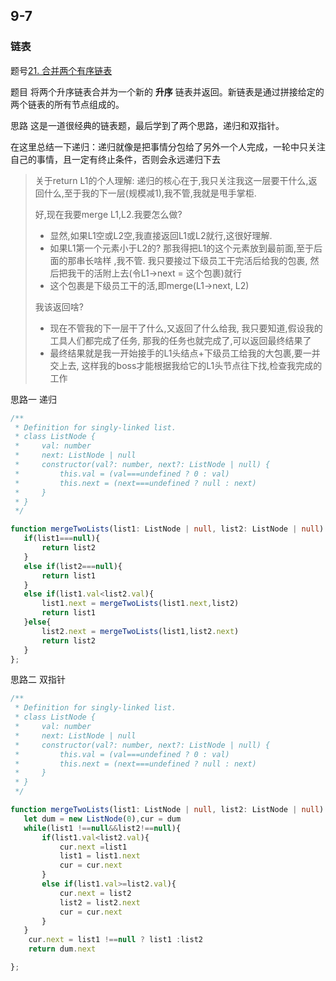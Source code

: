 ## 9-7

### 链表

题号[21. 合并两个有序链表](https://leetcode.cn/problems/merge-two-sorted-lists/)

题目 将两个升序链表合并为一个新的 **升序** 链表并返回。新链表是通过拼接给定的两个链表的所有节点组成的。 

思路 这是一道很经典的链表题，最后学到了两个思路，递归和双指针。



在这里总结一下递归：递归就像是把事情分包给了另外一个人完成，一轮中只关注自己的事情，且一定有终止条件，否则会永远递归下去

> 关于return L1的个人理解: 递归的核心在于,我只关注我这一层要干什么,返回什么,至于我的下一层(规模减1),我不管,我就是甩手掌柜.
>
> 好,现在我要merge L1,L2.我要怎么做?
>
> - 显然,如果L1空或L2空,我直接返回L1或L2就行,这很好理解.
> - 如果L1第一个元素小于L2的? 那我得把L1的这个元素放到最前面,至于后面的那串长啥样 ,我不管. 我只要接过下级员工干完活后给我的包裹, 然后把我干的活附上去(令L1->next = 这个包裹)就行
> - 这个包裹是下级员工干的活,即merge(L1->next, L2)
>
> 我该返回啥?
>
> - 现在不管我的下一层干了什么,又返回了什么给我, 我只要知道,假设我的工具人们都完成了任务, 那我的任务也就完成了,可以返回最终结果了
> - 最终结果就是我一开始接手的L1头结点+下级员工给我的大包裹,要一并交上去, 这样我的boss才能根据我给它的L1头节点往下找,检查我完成的工作

思路一 递归

```ts
/**
 * Definition for singly-linked list.
 * class ListNode {
 *     val: number
 *     next: ListNode | null
 *     constructor(val?: number, next?: ListNode | null) {
 *         this.val = (val===undefined ? 0 : val)
 *         this.next = (next===undefined ? null : next)
 *     }
 * }
 */

function mergeTwoLists(list1: ListNode | null, list2: ListNode | null): ListNode | null {
   if(list1===null){
       return list2
   }
   else if(list2===null){
       return list1
   }
   else if(list1.val<list2.val){
       list1.next = mergeTwoLists(list1.next,list2)
       return list1
   }else{
       list2.next = mergeTwoLists(list1,list2.next)
       return list2
   }
};

```

思路二 双指针

```ts
/**
 * Definition for singly-linked list.
 * class ListNode {
 *     val: number
 *     next: ListNode | null
 *     constructor(val?: number, next?: ListNode | null) {
 *         this.val = (val===undefined ? 0 : val)
 *         this.next = (next===undefined ? null : next)
 *     }
 * }
 */

function mergeTwoLists(list1: ListNode | null, list2: ListNode | null): ListNode | null {
   let dum = new ListNode(0),cur = dum
   while(list1 !==null&&list2!==null){
       if(list1.val<list2.val){
           cur.next =list1
           list1 = list1.next
           cur = cur.next 
       }
       else if(list1.val>=list2.val){
           cur.next = list2
           list2 = list2.next
           cur = cur.next
       }
   }
    cur.next = list1 !==null ? list1 :list2
    return dum.next

};


```

